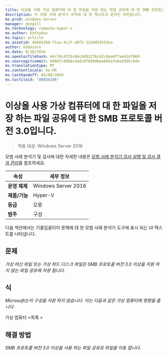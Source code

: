 ```yaml
---
title: 이상을 사용 가상 컴퓨터에 대 한 파일을 저장 하는 파일 공유에 대 한 SMB 프로토콜 버전 3.0입니다.
description: 이 모범 사례 분석기 규칙에 대 한 텍스트의 온라인 버전입니다.
ms.prod: windows-server
manager: dongill
ms.technology: compute-hyper-v
ms.author: kathydav
ms.topic: article
ms.assetid: 4bb832b8-f1aa-4c1f-a0f2-324dd53553ea
author: kbdazure
ms.date: 8/16/2016
ms.openlocfilehash: 64c78c4725c84cbd02276cb2c0eadffae42d7060
ms.sourcegitcommit: b00d7c8968c4adc8f699dbee694afe6ed36bc9de
ms.translationtype: MT
ms.contentlocale: ko-KR
ms.lasthandoff: 04/08/2020
ms.locfileid: "80854196"
---
```

# <a name="use-at-least-smb-protocol-version-30-for-file-shares-that-store-files-for-virtual-machines"></a>이상을 사용 가상 컴퓨터에 대 한 파일을 저장 하는 파일 공유에 대 한 SMB 프로토콜 버전 3.0입니다.

>적용 대상: Windows Server 2016

모범 사례 분석기 및 검사에 대한 자세한 내용은 [모범 사례 분석기 검사 실행 및 검사 결과 관리](https://go.microsoft.com/fwlink/p/?LinkID=223177)를 참조하세요.  
  
|속성|세부 정보|  
|-|-|  
|**운영 체제**|Windows Server 2016|  
|**제품/기능**|Hyper-V|  
|**등급**|오류|  
|**범주**|구성|  
  
다음 섹션에서는 기울임꼴이이 문제에 대 한 모범 사례 분석기 도구에 표시 되는 UI 텍스트를 나타냅니다.  
  
## <a name="issue"></a>**문제**  
*가상 머신 파일 또는 가상 하드 디스크 파일은 SMB 프로토콜 버전 3.0 이상을 지원 하지 않는 파일 공유에 저장 됩니다.*  
  
## <a name="impact"></a>**식**  
*Microsoft는이 구성을 지원 하지 않습니다. 이는 다음과 같은 가상 컴퓨터에 영향을 줍니다.*  
  
가상 컴퓨터 \<목록 >  
  
## <a name="resolution"></a>**해결 방법**  
*SMB 프로토콜 버전 3.0 이상을 사용 하는 파일 공유로 파일을 이동 합니다.*  
  


